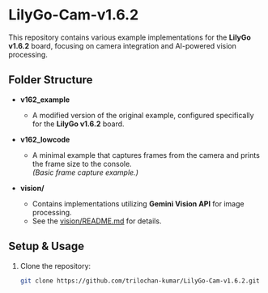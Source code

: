 # LilyGo-Cam-v1.6.2

This repository contains various example implementations for the **LilyGo v1.6.2** board, focusing on camera integration and AI-powered vision processing.

## **Folder Structure**
- **v162_example**  
  - A modified version of the original example, configured specifically for the **LilyGo v1.6.2** board.

- **v162_lowcode**  
  - A minimal example that captures frames from the camera and prints the frame size to the console.  
  *(Basic frame capture example.)*

- **vision/**  
  - Contains implementations utilizing **Gemini Vision API** for image processing.  
  - See the [vision/README.md](vision/README.md) for details.

## **Setup & Usage**
1. Clone the repository:
   ```sh
   git clone https://github.com/trilochan-kumar/LilyGo-Cam-v1.6.2.git
